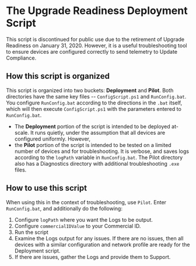 # The Upgrade Readiness Deployment Script

This script is discontinued for public use due to the retirement of Upgrade Readiness on January 31, 2020. However, it is a useful troubleshooting tool to ensure devices are configured correctly to send telemetry to Update Compliance.

## How this script is organized

This script is organized into two buckets: **Deployment** and **Pilot**. Both directories have the same key files -- `ConfigScript.ps1` and `RunConfig.bat`. You configure `RunConfig.bat` according to the directions in the `.bat` itself, which will then execute `ConfigScript.ps1` with the parameters entered to `RunConfig.bat`. 

* The **Deployment** portion of the script is intended to be deployed at-scale. It runs quietly, under the assumption that all devices are configured uniformly. However, 
* the **Pilot** portion of the script is intended to be tested on a limited number of devices and for troubleshooting. It is verbose, and saves logs according to the `logPath` variable in `RunConfig.bat`. The Pilot directory also has a Diagnostics directory with additional troubleshooting `.exe` files.


## How to use this script

When using this in the context of troubleshooting, use `Pilot`. Enter `RunConfig.bat`, and additionally do the following:

1. Configure `logPath` where you want the Logs to be output.
2. Configure `commercialIDValue` to your Commercial ID.
3. Run the script
4. Examine the Logs output for any issues. If there are no issues, then all devices with a similar configuration and network profile are ready for the Deployment script. 
5. If there are issues, gather the Logs and provide them to Support.
